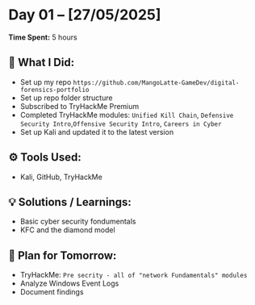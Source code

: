 # Day 01 – [27/05/2025]

**Time Spent:** 5 hours

## 🧠 What I Did:
- Set up my repo `https://github.com/MangoLatte-GameDev/digital-forensics-portfolio`
- Set up repo folder structure
- Subscribed to TryHackMe Premium
- Completed TryHackMe modules: `Unified Kill Chain`, `Defensive Security Intro`,`Offensive Security Intro`, `Careers in Cyber`
- Set up Kali and updated it to the latest version

## ⚙️ Tools Used:
- Kali, GitHub, TryHackMe

## 💡 Solutions / Learnings:
- Basic cyber security fondumentals
- KFC and the diamond model

## 📌 Plan for Tomorrow:
- TryHackMe: `Pre secrity - all of "network Fundamentals" modules`
- Analyze Windows Event Logs
- Document findings

